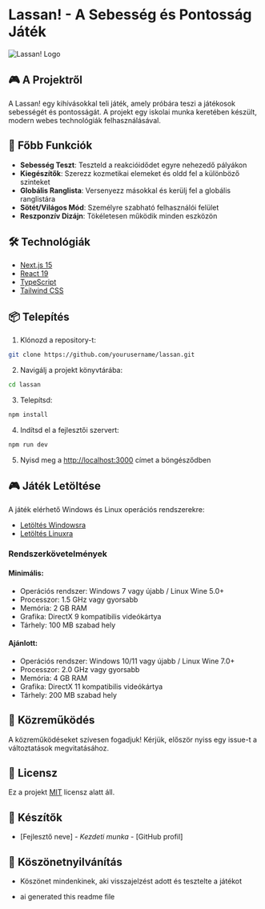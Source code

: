 # Lassan! - A Sebesség és Pontosság Játék

![Lassan! Logo](public/gameplay1.gif)

## 🎮 A Projektről

A Lassan! egy kihívásokkal teli játék, amely próbára teszi a játékosok sebességét és pontosságát. A projekt egy iskolai munka keretében készült, modern webes technológiák felhasználásával.

## 🚀 Főbb Funkciók

- **Sebesség Teszt**: Teszteld a reakcióidődet egyre nehezedő pályákon
- **Kiegészítők**: Szerezz kozmetikai elemeket és oldd fel a különböző szinteket
- **Globális Ranglista**: Versenyezz másokkal és kerülj fel a globális ranglistára
- **Sötét/Világos Mód**: Személyre szabható felhasználói felület
- **Reszponzív Dizájn**: Tökéletesen működik minden eszközön

## 🛠️ Technológiák

- [Next.js 15](https://nextjs.org/)
- [React 19](https://reactjs.org/)
- [TypeScript](https://www.typescriptlang.org/)
- [Tailwind CSS](https://tailwindcss.com/)

## 📦 Telepítés

1. Klónozd a repository-t:
```bash
git clone https://github.com/yourusername/lassan.git
```

2. Navigálj a projekt könyvtárába:
```bash
cd lassan
```

3. Telepítsd:
```bash
npm install
```

4. Indítsd el a fejlesztői szervert:
```bash
npm run dev
```

5. Nyisd meg a [http://localhost:3000](http://localhost:3000) címet a böngésződben

## 🎮 Játék Letöltése

A játék elérhető Windows és Linux operációs rendszerekre:

- [Letöltés Windowsra](http://lassanstorage.netlify.app/Lassan!%20(v1.8.1b).zip)
- [Letöltés Linuxra](http://lassanstorage.netlify.app/Lassan!%20(v1.8.1b).zip)

### Rendszerkövetelmények

#### Minimális:
- Operációs rendszer: Windows 7 vagy újabb / Linux Wine 5.0+
- Processzor: 1.5 GHz vagy gyorsabb
- Memória: 2 GB RAM
- Grafika: DirectX 9 kompatibilis videókártya
- Tárhely: 100 MB szabad hely

#### Ajánlott:
- Operációs rendszer: Windows 10/11 vagy újabb / Linux Wine 7.0+
- Processzor: 2.0 GHz vagy gyorsabb
- Memória: 4 GB RAM
- Grafika: DirectX 11 kompatibilis videókártya
- Tárhely: 200 MB szabad hely

## 🤝 Közreműködés

A közreműködéseket szívesen fogadjuk! Kérjük, először nyiss egy issue-t a változtatások megvitatásához.

## 📝 Licensz

Ez a projekt [MIT](LICENSE) licensz alatt áll.

## 👥 Készítők

- [Fejlesztő neve] - *Kezdeti munka* - [GitHub profil]

## 🙏 Köszönetnyilvánítás

- Köszönet mindenkinek, aki visszajelzést adott és tesztelte a játékot

- ai generated this readme file
